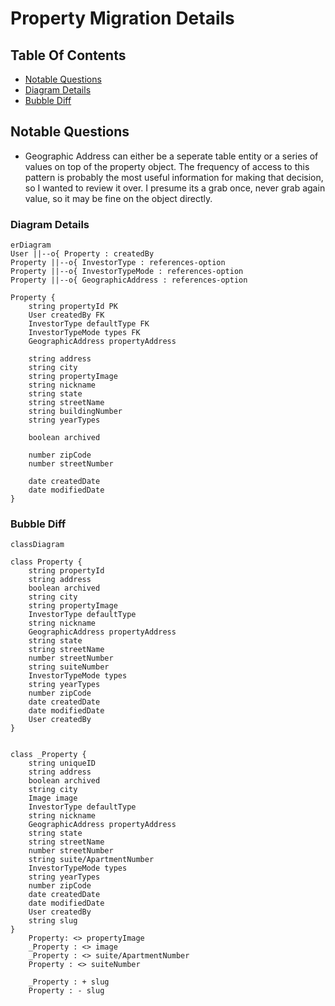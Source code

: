 # Property Migration Details 

## Table Of Contents
- [Notable Questions](#notable-questions)
- [Diagram Details](#diagram-details)
- [Bubble Diff](#bubble-diff)


## Notable Questions


- Geographic Address can either be a seperate table entity or a series of values on top of the property object.  The frequency of access to this pattern is probably the most useful information for making that decision, so I wanted to review it over. I presume its a grab once, never grab again value, so it may be fine on the object directly.

### Diagram Details

```mermaid
erDiagram
User ||--o{ Property : createdBy
Property ||--o{ InvestorType : references-option
Property ||--o{ InvestorTypeMode : references-option
Property ||--o{ GeographicAddress : references-option

Property {
	string propertyId PK
	User createdBy FK
	InvestorType defaultType FK
	InvestorTypeMode types FK
	GeographicAddress propertyAddress 

	string address
	string city
	string propertyImage
	string nickname
	string state
	string streetName
	string buildingNumber
	string yearTypes

	boolean archived

	number zipCode
	number streetNumber

	date createdDate
	date modifiedDate
}
```

### Bubble Diff

```mermaid
classDiagram

class Property {
    string propertyId
	string address
	boolean archived
	string city
	string propertyImage
	InvestorType defaultType
	string nickname
	GeographicAddress propertyAddress
	string state
	string streetName
	number streetNumber
	string suiteNumber
	InvestorTypeMode types
	string yearTypes
	number zipCode
	date createdDate
	date modifiedDate
	User createdBy
}


class _Property {
    string uniqueID
	string address
	boolean archived
	string city
	Image image
	InvestorType defaultType
	string nickname
	GeographicAddress propertyAddress
	string state
	string streetName
	number streetNumber
	string suite/ApartmentNumber
	InvestorTypeMode types
	string yearTypes
	number zipCode
	date createdDate
	date modifiedDate
	User createdBy
	string slug
}
    Property: <> propertyImage
    _Property : <> image
    _Property : <> suite/ApartmentNumber
    Property : <> suiteNumber

    _Property : + slug
    Property : - slug
```

